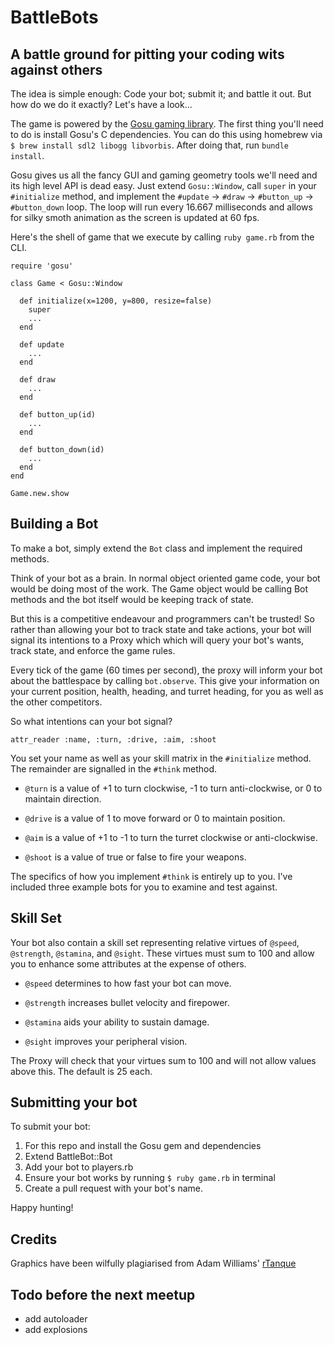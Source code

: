 # BattleBots

## A battle ground for pitting your coding wits against others

The idea is simple enough: Code your bot; submit it; and battle it out.  But how do we do it exactly?  Let's have a look...

The game is powered by the [Gosu gaming library][gosu]. The first thing you'll need to do is install Gosu's C dependencies. You can do this using homebrew via `$ brew install sdl2 libogg libvorbis`. After doing that, run `bundle install`.

Gosu gives us all the fancy GUI and gaming geometry tools we'll need and its high level API is dead easy.  Just extend `Gosu::Window`, call `super` in your `#initialize` method, and implement the `#update` -> `#draw` -> `#button_up` -> `#button_down` loop.  The loop will run every 16.667 milliseconds and allows for silky smoth animation as the screen is updated at 60 fps.

Here's the shell of game that we execute by calling `ruby game.rb` from the CLI.


    require 'gosu'

    class Game < Gosu::Window

      def initialize(x=1200, y=800, resize=false)
        super
        ...
      end

      def update
        ...
      end

      def draw
        ...
      end

      def button_up(id)
        ...
      end

      def button_down(id)
        ...
      end
    end

    Game.new.show


## Building a Bot

To make a bot, simply extend the `Bot` class and implement the required methods.

Think of your bot as a brain.  In normal object oriented game code, your bot would be doing most of the work. The Game object would be calling Bot methods and the bot itself would be keeping track of state.

But this is a competitive endeavour and programmers can't be trusted!  So rather than allowing your bot to track state and take actions, your bot will signal its intentions to a Proxy which which will query your bot's wants, track state, and enforce the game rules.

Every tick of the game (60 times per second), the proxy will inform your bot about the battlespace by calling `bot.observe`.  This give your information on your current position, health, heading, and turret heading, for you as well as the other competitors.

So what intentions can your bot signal?


    attr_reader :name, :turn, :drive, :aim, :shoot


You set your name as well as your skill matrix in the `#initialize` method.  The remainder are signalled in the `#think` method.

  - `@turn` is a value of +1 to turn clockwise, -1 to turn anti-clockwise, or 0 to maintain direction.

  - `@drive` is a value of 1 to move forward or 0 to maintain position.

  - `@aim` is a value of +1 to -1 to turn the turret clockwise or anti-clockwise.

  - `@shoot` is a value of true or false to fire your weapons.

The specifics of how you implement `#think` is entirely up to you.  I've included three example bots for you to examine and test against.


## Skill Set

Your bot also contain a skill set representing relative virtues of `@speed`, `@strength`, `@stamina`, and `@sight`.  These virtues must sum to 100 and allow you to enhance some attributes at the expense of others.

  - `@speed` determines to how fast your bot can move.

  - `@strength` increases bullet velocity and firepower.

  - `@stamina` aids your ability to sustain damage.

  - `@sight` improves your peripheral vision.

The Proxy will check that your virtues sum to 100 and will not allow values above this.  The default is 25 each.


## Submitting your bot

To submit your bot:

  1. For this repo and install the Gosu gem and dependencies
  2. Extend BattleBot::Bot
  3. Add your bot to players.rb
  4. Ensure your bot works by running `$ ruby game.rb` in terminal
  4. Create a pull request with your bot's name.


Happy hunting!


## Credits

Graphics have been wilfully plagiarised from Adam Williams' [rTanque](https://github.com/awilliams/RTanque)

[gosu]: https://github.com/jlnr/gosu/


## Todo before the next meetup

  - add autoloader
  - add explosions